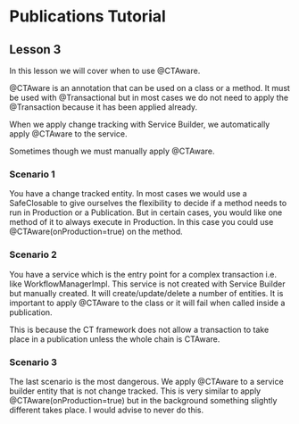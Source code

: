 # Publications Tutorial

## Lesson 3

In this lesson we will cover when to use @CTAware.

@CTAware is an annotation that can be used on a class or a method.  It must be used with @Transactional but in most cases we do not need to apply the @Transaction because it has been applied already.

When we apply change tracking with Service Builder, we automatically apply @CTAware to the service.

Sometimes though we must manually apply @CTAware.

### Scenario 1

You have a change tracked entity.  In most cases we would use a SafeClosable to give ourselves the flexibility to decide if a method needs to run in Production or a Publication. But in certain cases, you would like one method of it to always execute in Production.  In this case you could use @CTAware(onProduction=true) on the method.  

### Scenario 2

You have a service which is the entry point for a complex transaction i.e. like WorkflowManagerImpl.  This service is not created with Service Builder but manually created.  It will create/update/delete a number of entities.  It is important to apply @CTAware to the class or it will fail when called inside a publication.

This is because the CT framework does not allow a transaction to take place in a publication unless the whole chain is CTAware.

### Scenario 3

The last scenario is the most dangerous.  We apply @CTAware to a service builder entity that is not change tracked.  This is very similar to apply @CTAware(onProduction=true) but in the background something slightly different takes place.  I would advise to never do this.
